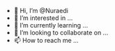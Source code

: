 - 👋 Hi, I’m @Nuraedi
- 👀 I’m interested in ...
- 🌱 I’m currently learning ...
- 💞️ I’m looking to collaborate on ...
- 📫 How to reach me ...

<!---
Nuraedi/Nuraedi is a ✨ special ✨ repository because its `README.md` (this file) appears on your GitHub profile.
You can click the Preview link to take a look at your changes.
--->
